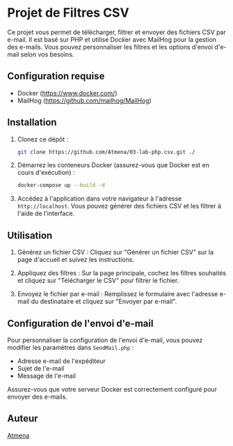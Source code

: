 # Projet de Filtres CSV

Ce projet vous permet de télécharger, filtrer et envoyer des fichiers CSV par e-mail. Il est basé sur PHP et utilise Docker avec MailHog pour la gestion des e-mails. Vous pouvez personnaliser les filtres et les options d'envoi d'e-mail selon vos besoins.

## Configuration requise

- Docker (https://www.docker.com/)
- MailHog (https://github.com/mailhog/MailHog)

## Installation

1. Clonez ce dépôt :

   ```bash
   git clone https://github.com/Atmena/03-lab-php.csv.git ./
   ```

2. Démarrez les conteneurs Docker (assurez-vous que Docker est en cours d'exécution) :

   ```bash
   docker-compose up --build -d
   ```

3. Accédez à l'application dans votre navigateur à l'adresse `http://localhost`. Vous pouvez générer des fichiers CSV et les filtrer à l'aide de l'interface.

## Utilisation

1. Générez un fichier CSV : Cliquez sur "Générer un fichier CSV" sur la page d'accueil et suivez les instructions.

2. Appliquez des filtres : Sur la page principale, cochez les filtres souhaités et cliquez sur "Télécharger le CSV" pour filtrer le fichier.

3. Envoyez le fichier par e-mail : Remplissez le formulaire avec l'adresse e-mail du destinataire et cliquez sur "Envoyer par e-mail".

## Configuration de l'envoi d'e-mail

Pour personnaliser la configuration de l'envoi d'e-mail, vous pouvez modifier les paramètres dans `SendMail.php` :

- Adresse e-mail de l'expéditeur
- Sujet de l'e-mail
- Message de l'e-mail

Assurez-vous que votre serveur Docker est correctement configuré pour envoyer des e-mails.

## Auteur

[Atmena](https://github.com/Atmena)